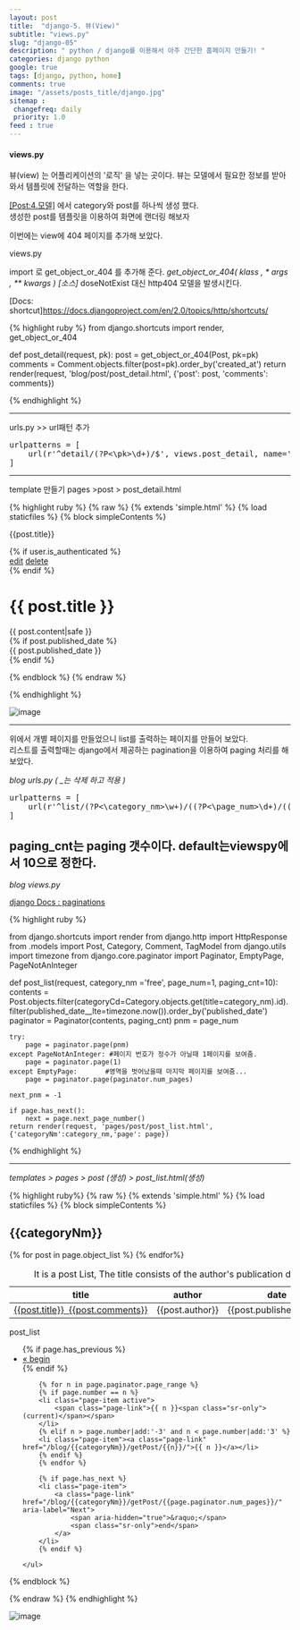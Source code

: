 ```yaml
---
layout: post
title:  "django-5. 뷰(View)"
subtitle: "views.py"
slug: "django-05"
description: " python / django를 이용해서 아주 간단한 홈페이지 만들기! "
categories: django python
google: true
tags: [django, python, home]
comments: true
image: "/assets/posts_title/django.jpg"
sitemap :
 changefreq: daily
 priority: 1.0
feed : true
---
```


#### views.py

뷰(view) 는 어플리케이션의 '로직' 을 넣는 곳이다.
뷰는 모델에서 필요한 정보를 받아와서 템플릿에 전달하는 역할을 한다.

[[Post:4.모델]](/django/2018/01/28/django-04.html) 에서 category와 post를 하나씩 생성 했다.  
생성한 post를 템플릿을 이용하여 화면에 랜더링 해보자

이번에는 view에 404 페이지를 추가해 보았다.  

views.py

import 로 get_object_or_404 를 추가해 준다.
*get_object_or_404( klass , * args , ** kwargs ) [소스]*
doseNotExist 대신 http404 모델을 발생시킨다.

[Docs: shortcut]https://docs.djangoproject.com/en/2.0/topics/http/shortcuts/

{% highlight ruby %}
from django.shortcuts import render, get_object_or_404

def post_detail(request, pk):
	post = get_object_or_404(Post, pk=pk)
	comments = Comment.objects.filter(post=pk).order_by('created_at')
	return render(request, 'blog/post/post_detail.html', {'post': post, 'comments': comments})

{% endhighlight %}

------------------------

urls.py  >> url패턴 추가
<pre>
urlpatterns = [
	url(r'^detail/(?P<\pk>\d+)/$', views.post_detail, name='post_detail'),
]
</pre>

-----------------
template 만들기
pages >post > post_detail.html

{% highlight ruby %}
{% raw %}
{% extends 'simple.html' %}
{% load staticfiles %}
{% block simpleContents %}
<link rel="stylesheet" href="{% static 'css/post.css' %}">
<link rel="stylesheet" href="{% static 'css/comment.css' %}">
<script  type="text/javascript" src="{% static 'js/post/comment.js' %}"></script>
<p class="bar_title hidden">{{post.title}}</p>
{% if user.is_authenticated %}
<div class="top_btn_area">
  <a class="btn btn-default" href="{% url 'post_edit' pk=post.pk %}"><span class="glyphicon glyphicon-pencil"></span>edit</a>
  <a class="btn btn-default" href=""><span class="glyphicon glyphicon-pencil"></span>delete</a>
</div>
{% endif %}
<div class="post_box row">
  <div class="post_header col-sm-12">
   <h1 class="title col-sm-12">{{ post.title }}</h1>
 </div>
 <div class="contents col-sm-12">{{ post.content|safe }}</div>
 {% if post.published_date %}
 <div class="published_date col-sm-6">
   {{ post.published_date }}
 </div>
 {% endif %}
</div>

</div>

<script>
</script>

{% endblock %}
{% endraw %}

{% endhighlight %}

![image](/assets/posts_con/django/django_05005.png)

-------------------------------------------------------------------------
위에서 개별 페이지를 만들었으니 list를 출력하는 페이지를 만들어 보았다.  
리스트를 출력할때는 django에서 제공하는 pagination을 이용하여 paging 처리를 해보았다.  


*blog urls.py ( _는 삭제 하고 적용 )*

<pre>
urlpatterns = [
    url(r'^list/(?P<\category_nm>\w+)/((?P<\page_num>\d+)/((?P<\paging_cnt>\d+)/)?$', views.post_list, name='post_list'),
]
</pre>

paging_cnt는 paging 갯수이다.  default는viewspy에서 10으로 정한다.
----------------------------------------

*blog views.py*


[django Docs : paginations](https://docs.djangoproject.com/en/2.0/topics/pagination/)

{% highlight ruby %}

from django.shortcuts import render
from django.http import HttpResponse
from .models import Post, Category, Comment, TagModel
from django.utils import timezone
from django.core.paginator import Paginator, EmptyPage, PageNotAnInteger

def post_list(request, category_nm ='free', page_num=1, paging_cnt=10):
	contents = Post.objects.filter(categoryCd=Category.objects.get(title=category_nm).id).filter(published_date__lte=timezone.now()).order_by('published_date')
	paginator = Paginator(contents, paging_cnt)
	pnm = page_num

	try:
		page = paginator.page(pnm)		
	except PageNotAnInteger: #페이지 번호가 정수가 아닐때 1페이지를 보여줌.
		page = paginator.page(1)
	except EmptyPage:		#영역을 벗어났을때 마지막 페이지를 보여줌...  
		page = paginator.page(paginator.num_pages)

	next_pnm = -1

	if page.has_next():
		next = page.next_page_number()
	return render(request, 'pages/post/post_list.html', {'categoryNm':category_nm,'page': page})

{% endhighlight %}

-------------------------------------------------------

*templates >  pages > post (생성) > post_list.html(생성)*

{% highlight ruby%}
{% raw %}
{% extends 'simple.html' %}
{% load staticfiles %}
{% block simpleContents %}
<!-- <link rel="stylesheet" href="{% static 'css/post.css' %}"> -->
<h2>
	{{categoryNm}}
</h2>
<table class="table table-striped table-hover TXTC MT50">
	<caption class="HIDDEN">It is a post List, The title consists of the author's publication date.
	</caption>
	<colgroup>
		<col width="50%"><col width="20%"><col width="30%">
	</colgroup>
	<thead>
		<tr>
			<th class="TXTC" scope="col"> title </th>
			<th class="TXTC" scope="col"> author</th>
			<th class="TXTC" scope="col"> date </th>
		</tr>
	</thead>
	<tbody>
		{% for post in page.object_list %}
		<tr>
			<td><a class="" href="/blog/detail/{{post.id}}/"><span>{{post.title}}</span>&nbsp;&nbsp;<span class='badge'>{{post.comments}}</span></a></td>
			<td><span class="author">{{post.author}}</span> </td>
			<td><span class="date">{{post.published_date}}</span></td>
		</tr>
		{% endfor%}
	</tbody>
</table>

<p class="bar_title hidden">post_list</p>
<div class="TXTC">
	<ul class="pagination MAUTO">
		{% if page.has_previous %}
		<li class="page-item">
			<a class="page-link" href="{% url 'post_list' category_nm=categoryNm %}" aria-label="Previous">
				<span aria-hidden="true">&laquo;</span>
				<span class="sr-only">begin</span>
			</a>
		</li>   {% endif %}

		{% for n in page.paginator.page_range %}
		{% if page.number == n %}
		<li class="page-item active">
			<span class="page-link">{{ n }}<span class="sr-only">(current)</span></span>
		</li>
		{% elif n > page.number|add:'-3' and n < page.number|add:'3' %}
		<li class="page-item"><a class="page-link" href="/blog/{{categoryNm}}/getPost/{{n}}/">{{ n }}</a></li>
		{% endif %}
		{% endfor %}

		{% if page.has_next %}
		<li class="page-item">
			<a class="page-link" href="/blog/{{categoryNm}}/getPost/{{page.paginator.num_pages}}/" aria-label="Next">
				<span aria-hidden="true">&raquo;</span>
				<span class="sr-only">end</span>
			</a>
		</li>
		{% endif %}   

	</ul>
</div>
{% endblock %}

{% endraw %}
{% endhighlight %}


![image](/assets/posts_con/django/django_05005.png)
